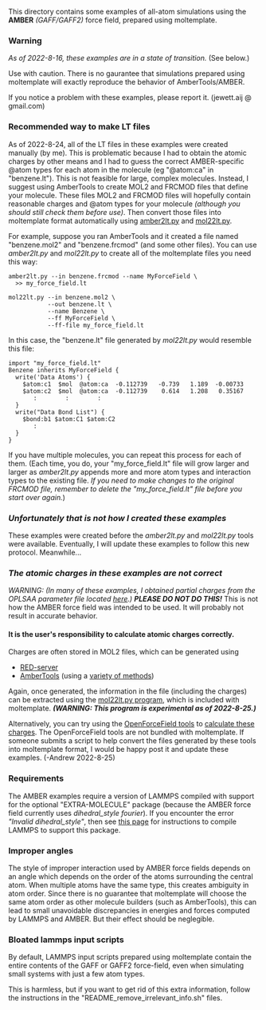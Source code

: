 This directory contains some examples of all-atom simulations using the **AMBER** *(GAFF/GAFF2)* force field, prepared using moltemplate.

### Warning

*As of 2022-8-16,
these examples are in a state of transition.*  (See below.)

Use with caution.
There is no gaurantee that simulations prepared using moltemplate
will exactly reproduce the behavior of AmberTools/AMBER.

If you notice a problem with these examples, please report it.
(jewett.aij @ gmail.com)



### Recommended way to make LT files

As of 2022-8-24, all of the LT files in these examples
were created manually (by me).
This is problematic because I had to obtain the atomic charges by other means
and I had to guess the correct AMBER-specific @atom types for each atom
in the molecule (eg "@atom:ca" in "benzene.lt").
This is not feasible for large, complex molecules.
Instead, I suggest using AmberTools to create MOL2 and FRCMOD files
that define your molecule.  These files MOL2 and FRCMOD files will
hopefully contain reasonable charges and @atom types for your molecule
*(although you should still check them before use)*.
Then convert those files into moltemplate format automatically using
[amber2lt.py](../../../doc/doc_amber2lt.md) and [mol22lt.py](../../../doc/doc_mol22lt.md).

For example, suppose you ran AmberTools and it created a file named "benzene.mol2" and "benzene.frcmod" (and some other files).  You can use *amber2lt.py* and *mol22lt.py* to create all of the moltemplate files you need this way:

```
amber2lt.py --in benzene.frcmod --name MyForceField \
  >> my_force_field.lt

mol22lt.py --in benzene.mol2 \
           --out benzene.lt \
           --name Benzene \
           --ff MyForceField \
           --ff-file my_force_field.lt
```
In this case, the "benzene.lt" file generated by *mol22lt.py*
would resemble this file:
```
import "my_force_field.lt"
Benzene inherits MyForceField {
  write('Data Atoms') {
    $atom:c1  $mol  @atom:ca  -0.112739   -0.739   1.189  -0.00733
    $atom:c2  $mol  @atom:ca  -0.112739    0.614   1.208   0.35167
       :        :        :
  }
  write("Data Bond List") {
    $bond:b1 $atom:C1 $atom:C2
       :
  }
}
```
If you have multiple molecules, you can repeat this process for each of them.
(Each time, you do, your "my_force_field.lt" file will grow larger and larger
 as *amber2lt.py* appends more and more atom types and interaction types
 to the existing file.
 *If you need to make changes to the original FRCMOD file, remember to
 delete the "my_force_field.lt" file before you start over again.*)


### *Unfortunately that is not how I created these examples*

These examples were created before the *amber2lt.py* and *mol22lt.py*
tools were available.  Eventually, I will update these examples to
follow this new protocol.  Meanwhile...


### *The atomic charges in these examples are not correct*

*WARNING: (In many of these examples, I obtained partial charges from the OPLSAA
parameter file located [here](http://dasher.wustl.edu/tinker/distribution/params/oplsaa.prm).)*
***PLEASE DO NOT DO THIS!***
This is not how the AMBER force field was intended to be used.
It will probably not result in accurate behavior.


#### It is the user's responsibility to calculate atomic charges correctly.

Charges are often stored in MOL2 files, which can be generated using

* [RED-server](https://upjv.q4md-forcefieldtools.org)
* [AmberTools](https://ambermd.org/AmberTools.php)
(using a
[variety of methods](http://ambermd.org/tutorials/basic/tutorial4b/index.htm))

Again, once generated, the information in the file (including the charges)
can be extracted using the
[mol22lt.py program](../../../doc/doc_mol22lt.md#mol22ltpy),
which is included with moltemplate.
***(WARNING: This program is experimental as of 2022-8-25.)***

Alternatively, you can try using the [OpenForceField tools](https://github.com/openmm/openmmforcefields#partial-charges-for-small-molecules) to [calculate these charges](https://open-forcefield-toolkit.readthedocs.io/en/latest/api/generated/openforcefield.topology.Molecule.html#openforcefield.topology.Molecule.compute_partial_charges_am1bcc).  The OpenForceField tools are not bundled with moltemplate.  If someone submits a script to help convert the files generated by these tools into moltemplate format, I would be happy post it and update these examples.  (-Andrew 2022-8-25)


### Requirements

The AMBER examples require a version of LAMMPS compiled with support for the optional "EXTRA-MOLECULE" package (because the AMBER force field currently uses *dihedral_style fourier*).  If you encounter the error *"Invalid dihedral_style"*, then see [this page](https://docs.lammps.org/Build_package.html) for instructions to compile LAMMPS to support this package.


### Improper angles

The style of improper interaction used by AMBER force fields depends on an angle which depends on the order of the atoms surrounding the central atom.  When multiple atoms have the same type, this creates ambiguity in atom order.  Since there is no guarantee that moltemplate will choose the same atom order as other molecule builders (such as AmberTools), this can lead to small unavoidable discrepancies in energies and forces computed by LAMMPS and AMBER.  But their effect should be neglegible.

### Bloated lammps input scripts

By default, LAMMPS input scripts prepared using moltemplate contain the entire contents of the GAFF or GAFF2 force-field, even when simulating small systems with just a few atom types.

This is harmless, but if you want to get rid of this extra information, follow the instructions in the "README_remove_irrelevant_info.sh" files.
